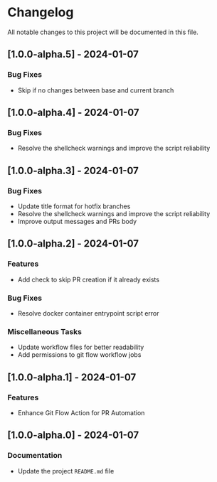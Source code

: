 # Changelog

All notable changes to this project will be documented in this file.

## [1.0.0-alpha.5] - 2024-01-07

### Bug Fixes

- Skip if no changes between base and current branch

## [1.0.0-alpha.4] - 2024-01-07

### Bug Fixes

- Resolve the shellcheck warnings and improve the script reliability

## [1.0.0-alpha.3] - 2024-01-07

### Bug Fixes

- Update title format for hotfix branches
- Resolve the shellcheck warnings and improve the script reliability
- Improve output messages and PRs body

## [1.0.0-alpha.2] - 2024-01-07

### Features

- Add check to skip PR creation if it already exists

### Bug Fixes

- Resolve docker container entrypoint script error

### Miscellaneous Tasks

- Update workflow files for better readability
- Add permissions to git flow workflow jobs

## [1.0.0-alpha.1] - 2024-01-07

### Features

- Enhance Git Flow Action for PR Automation

## [1.0.0-alpha.0] - 2024-01-07

### Documentation

- Update the project `README.md` file

<!-- generated by git-cliff -->
